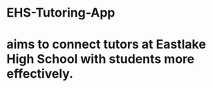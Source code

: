# EHS-Tutoring-App

# aims to connect tutors at Eastlake High School with students more effectively. 